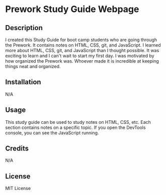# Prework Study Guide Webpage

## Description

I created this Study Guide for boot camp students who are going through the Prework. It contains notes on HTML, CSS, git, and JavaScript. I learned more about HTML, CSS, git, and JavaScript than I thought possible. It was exciting to learn and I can't wait to start my first day. I was motivated by how organized the Prework was. Whoever made it is incredible at keeping things neat and organized. 

## Installation

N/A

## Usage

This study guide can be used to study notes on HTML, CSS, etc. Each section contains notes on a specific topic. If you open the DevTools console, you can see the JavaScript running. 

## Credits

N/A

## License

MIT License
